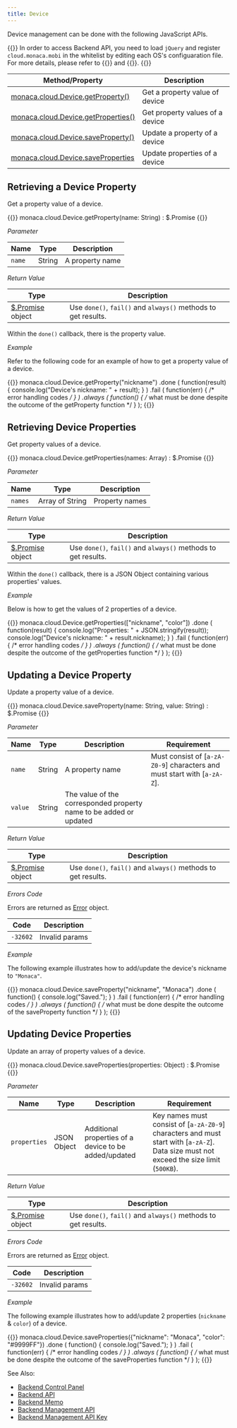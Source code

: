 ```yaml
---
title: Device
---
```


Device management can be done with the following JavaScript APIs.

{{<note>}}
In order to access Backend API, you need to load <code>jQuery</code> and register
<code>cloud.monaca.mobi</code> in the whitelist by editing each OS's configuaration
file. For more details, please refer to {{<link href="/en/reference/config/android_configuration/#access-origin-android" title="Access Origin (Android)">}} and {{<link href="/en/reference/config/ios_configuration/#access-origin" title="Access Origin (iOS)">}}.
{{</note>}}

Method/Property | Description
----------------|--------------------
[monaca.cloud.Device.getProperty()](#d-getproperty) | Get a property value of device
[monaca.cloud.Device.getProperties()](#d-getproperties) | Get property values of a device
[monaca.cloud.Device.saveProperty()](#d-saveproperty) | Update a property of a device
[monaca.cloud.Device.saveProperties](#d-saveproperties) | Update properties of a device

##  Retrieving a Device Property

Get a property value of a device.

{{<syntax>}}
monaca.cloud.Device.getProperty(name: String) : $.Promise
{{</syntax>}}

*Parameter*

Name | Type | Description
-----|------|-------------
`name` | String | A property name

*Return Value*

Type | Description
-----|--------------------------
[$.Promise](../other/#promise) object | Use `done()`, `fail()` and `always()` methods to get results.

Within the `done()` callback, there is the property value.

*Example*

Refer to the following code for an example of how to get a property value of a device.

{{<highlight javascript>}}
monaca.cloud.Device.getProperty("nickname")
  .done
    (
      function(result)
      { console.log("Device's nickname: " + result); }
    )
  .fail
    (
      function(err)
      { /* error handling codes */ }
    )
  .always
    (
      function()
      { /* what must be done despite the outcome of the getProperty function */ }
    );
{{</highlight>}}

##  Retrieving Device Properties

Get property values of a device.

{{<syntax>}}
monaca.cloud.Device.getProperties(names: Array) : $.Promise
{{</syntax>}}

*Parameter*

Name | Type | Description
-----|------|-------------
`names` | Array of String | Property names

*Return Value*

Type | Description
-----|--------------------------
[$.Promise](../other/#promise) object | Use `done()`, `fail()` and `always()` methods to get results.

Within the `done()` callback, there is a JSON Object containing various properties' values.

*Example*

Below is how to get the values of 2 properties of a device.

{{<highlight javascript>}}
monaca.cloud.Device.getProperties(["nickname", "color"])
  .done
    (
      function(result)
      {
        console.log("Properties: " + JSON.stringify(result));
        console.log("Device's nickname: " + result.nickname);
      }
    )
  .fail
    (
      function(err)
      { /* error handling codes */ }
    )
  .always
    (
      function()
      { /* what must be done despite the outcome of the getProperties function */ }
    );
{{</highlight>}}

##  Updating a Device Property

Update a property value of a device.

{{<syntax>}}
monaca.cloud.Device.saveProperty(name: String, value: String) : $.Promise
{{</syntax>}}

*Parameter*

Name | Type | Description | Requirement
-----|------|-------------|---------------------
`name` | String | A property name | Must consist of \[`a-zA-Z0-9`\] characters and must start with \[`a-zA-Z`\].
`value` | String | The value of the corresponded property name to be added or updated |

*Return Value*

Type | Description
-----|--------------------------
[$.Promise](../other/#promise) object | Use `done()`, `fail()` and `always()` methods to get results.

*Errors Code*

Errors are returned as [Error](../error) object.

Code | Description
-----|--------------------------
`-32602` |  Invalid params

*Example*

The following example illustrates how to add/update the device's nickname to `"Monaca"`.

{{<highlight javascript>}}
monaca.cloud.Device.saveProperty("nickname", "Monaca")
  .done
    (
      function()
      { console.log("Saved."); }
    )
  .fail
    (
      function(err)
      { /* error handling codes */ }
    )
  .always
    (
      function()
      { /* what must be done despite the outcome of the saveProperty function */ }
    );
{{</highlight>}}

##  Updating Device Properties

Update an array of property values of a device.

{{<syntax>}}
monaca.cloud.Device.saveProperties(properties: Object) : $.Promise
{{</syntax>}}

*Parameter*

Name | Type | Description | Requirement
-----|------|-------------|---------------------
`properties` | JSON Object | Additional properties of a device to be added/updated | Key names must consist of [`a-zA-Z0-9`] characters and must start with [`a-zA-Z`]. Data size must not exceed the size limit (`500KB`).


*Return Value*

Type | Description
-----|--------------------------
[$.Promise](../other/#promise) object | Use `done()`, `fail()` and `always()` methods to get results.

*Errors Code*

Errors are returned as [Error](../error) object.

Code | Description
-----|--------------------------
`-32602` |  Invalid params

*Example*

The following example illustrates how to add/update 2 properties (`nickname` & `color`) of a device.

{{<highlight javascript>}}
monaca.cloud.Device.saveProperties({"nickname": "Monaca", "color": "#9999FF"})
  .done
    (
      function()
      { console.log("Saved."); }
    )
  .fail
    (
      function(err)
      { /* error handling codes */ }
    )
  .always
    (
      function()
      { /* what must be done despite the outcome of the saveProperties function */ }
    );
{{</highlight>}}


See Also: 

- [Backend Control Panel](/en/products_guide/backend/control_panel)
- [Backend API](../../cloud)
- [Backend Memo](/en/sampleapp/samples/backend_memo)
- [Backend Management API](../../cloud_management)
- [Backend Management API Key](/en/products_guide/backend/control_panel/#backend-management-api-key)
